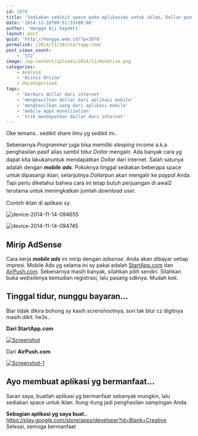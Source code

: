 ```yaml
---
id: 2078
title: 'Sediakan sedikit space pada aplikasimu untuk iklan, Dollar-pun mengalir ke paypalmu..'
date: '2014-11-10T09:51:33+00:00'
author: 'Hangga Aji Sayekti'
layout: post
guid: 'http://hangga.web.id/?p=2078'
permalink: /2014/11/10/startapp-com/
post_views_count:
    - '572'
image: /wp-content/uploads/2014/11/monetize.png
categories:
    - Android
    - 'Bisnis Online'
    - Uncategorized
tags:
    - 'berburu dollar dari internet'
    - 'menghasilkan dollar dari aplikasi mobile'
    - 'menghasilkan uang dari aplikasi mobile'
    - 'mobile apps monetization'
    - 'trik mendapatkan dollar dari internet'
---
```


Oke temans.. sedikit share ilmu yg sedikit ini..

Sebenarnya *Programmer* juga bisa memiliki *sleeping income* a.k.a penghasilan pasif alias sambil tidur *Dollar* mengalir. <span style="line-height: 1.5em;">Ada banyak cara yg dapat kita lakukanuntuk mendapatkan *Dollar* dari internet. Salah satunya adalah dengan ***mobile** **ads***. Pokoknya tinggal sediakan beberapa space untuk dipasangi iklan, selanjutnya *Dollar*pun akan mengalir ke *paypal* Anda. Tapi perlu diketahui bahwa cara ini tetap butuh perjuangan di awal2 terutama untuk meningkatkan jumlah *download user*.</span>

Contoh iklan di aplikasi sy.

![device-2014-11-14-094655](http://hangga.web.id/wp-content/uploads/2014/11/device-2014-11-14-094655-576x1024.png)

![device-2014-11-14-094745](http://hangga.web.id/wp-content/uploads/2014/11/device-2014-11-14-094745-576x1024.png)

## Mirip AdSense

Cara kerja ***mobile ads*** ini mirip dengan *adsense.* Anda akan dibayar setiap impresi. Mobile Ads yg selama ini sy pakai adalah [StartApp.com](http://startapp.com/ "StartApp.com") dan [AirPush.com](http://www.airpush.com/ "AirPush.com"). Sebenarnya masih banyak, silahkan pilih sendiri. Silahkan buka *website*nya kemudian registrasi, lalu pasang *sdk*nya. Mudah kok.

## Tinggal tidur, nunggu bayaran…

Biar tidak dikira bohong sy kasih screnshootnya, sori tak blur cz digitnya masih dikit. he3x..

**Dari StartApp.com**

[![Screenshot](http://hangga.web.id/wp-content/uploads/2014/11/Screenshot1.png)](http://hangga.web.id/wp-content/uploads/2014/11/Screenshot1.png)

Dari **AirPush.com**

[![Screenshot-1](http://hangga.web.id/wp-content/uploads/2014/11/Screenshot-11.png)](http://hangga.web.id/wp-content/uploads/2014/11/Screenshot-11.png)

## Ayo membuat aplikasi yg bermanfaat…

Saran saya, buatlah aplikasi yg bermanfaat sebanyak mungkin, lalu sediakan space untuk iklan. Itung-itung jadi penghasilan sampingan Anda.

**Sebagian aplikasi yg saya buat..**  
<https://play.google.com/store/apps/developer?id=Blank+Creative>  
Selesai, semoga bermanfaat